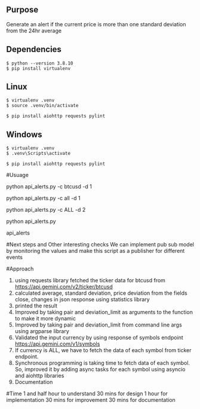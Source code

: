 Purpose
----------
Generate an alert if the current price is more than one standard deviation from the 24hr average

Dependencies
--------------
    $ python --version 3.8.10
    $ pip install virtualenv

Linux
----------
    $ virtualenv .venv
    $ source .venv/bin/activate

    $ pip install aiohttp requests pylint

Windows
-----------
    $ virtualenv .venv
    $ .venv\Scripts\activate

    $ pip install aiohttp requests pylint


#Usuage

python api_alerts.py -c btcusd -d 1

python api_alerts.py -c all -d 1

python api_alerts.py -c ALL -d 2

python api_alerts.py

api_alerts

#Next steps and Other interesting checks 
We can implement pub sub model by monitoring the values and make this script as a publisher for different events

#Approach

1. using requests library fetched the ticker data for btcusd from https://api.gemini.com/v2/ticker/btcusd
2. calculated average, standard deviation, price deviation from the fields close, changes in json response using statistics library
3. printed the result
4. Improved by taking pair and deviation_limit as arguments to the function to make it more dynamic
5. Improved by taking pair and deviation_limit from command line args using argparse library
6. Validated the input currency by using response of symbols endpoint https://api.gemini.com/v1/symbols
7. If currency is ALL, we have to fetch the data of each symbol from ticker endpoint. 
8. Synchronous programming is taking time to fetch data of each symbol. So, improved it by adding async tasks for each symbol using asyncio and aiohttp libraries
9. Documentation

#Time
1 and half hour to understand
30 mins for design
1 hour for implementation
30 mins for improvement
30 mins for documentation


